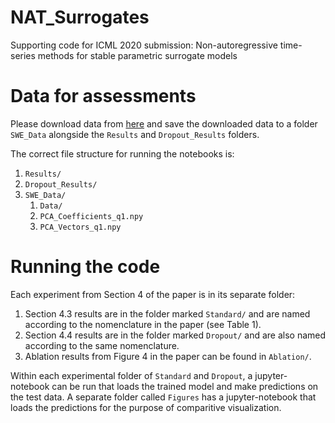 # NAT_Surrogates
Supporting code for ICML 2020 submission: Non-autoregressive time-series methods for stable parametric surrogate models

# Data for assessments
Please download data from [here](https://drive.google.com/drive/folders/133_6rn25pb_8xmvR2OB6_YNcSgymQFss?usp=sharing) and save the downloaded data to a folder `SWE_Data` alongside the `Results` and `Dropout_Results` folders.

The correct file structure for running the notebooks is:
1. `Results/`
2. `Dropout_Results/`
3. `SWE_Data/`
    1. `Data/`
    2. `PCA_Coefficients_q1.npy`
    3. `PCA_Vectors_q1.npy`


# Running the code
Each experiment from Section 4 of the paper is in its separate folder:
1. Section 4.3 results are in the folder marked `Standard/` and are named according to the nomenclature in the paper (see Table 1).
2. Section 4.4 results are in the folder marked `Dropout/` and are also named according to the same nomenclature.
3. Ablation results from Figure 4 in the paper can be found in `Ablation/`.

Within each experimental folder of `Standard` and `Dropout`, a jupyter-notebook can be run that loads the trained model and make predictions on the test data. A separate folder called `Figures` has a jupyter-notebook that loads the predictions for the purpose of comparitive visualization.